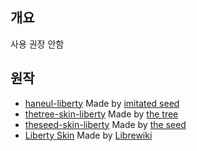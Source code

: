 ## 개요
사용 권장 안함

## 원작
- [haneul-liberty](https://github.com/VaniIIaDev/haneul-liberty) Made by [imitated seed](https://github.com/gdl-blue/imitated-seed-2)
- [thetree-skin-liberty](https://github.com/wjdgustn/thetree-skin-liberty) Made by [the tree](https://testwiki.hyonsu.com)
- [theseed-skin-liberty](https://github.com/namu-theseed/theseed-skin-liberty) Made by [the seed](https://theseed.io)
- [Liberty Skin](https://gitlab.com/librewiki/Liberty-MW-Skin) Made by [Librewiki](https://librewiki.net)

